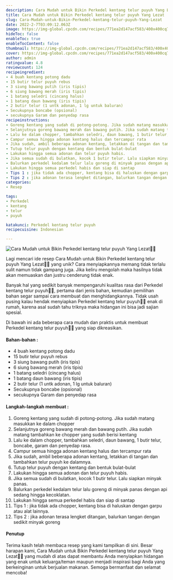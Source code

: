 ```yaml
---
description: Cara Mudah untuk Bikin Perkedel kentang telur puyuh Yang Lezat"
title: Cara Mudah untuk Bikin Perkedel kentang telur puyuh Yang Lezat
slug: Cara-Mudah-untuk-Bikin-Perkedel-kentang-telur-puyuh-Yang-Lezat
date: 2022-2-7T03:09:12.063Z
image: https://img-global.cpcdn.com/recipes/771ea2d147acf583/400x400cq70/photo.jpg
hideToc: false
enableToc: true
enableTocContent: false
thumbnail: https://img-global.cpcdn.com/recipes/771ea2d147acf583/400x400cq70/photo.jpg
cover: https://img-global.cpcdn.com/recipes/771ea2d147acf583/400x400cq70/photo.jpg
author: admin
ratingvalue: 4.8
reviewcount: 124
recipeingredient:
- 4 buah kentang potong dadu
- 15 butir telur puyuh rebus
- 3 siung bawang putih (iris tipis)
- 6 siung bawang merah (iris tipis)
- 1 batang seledri (cincang halus)
- 1 batang daun bawang (iris tipis)
- 2 butir telur (1 untk adonan, 1 lg untuk baluran)
- Secukupnya boncabe (opsional)
- secukupnya Garam dan penyedap rasa
recipeinstructions:
- Goreng kentang yang sudah di potong-potong. Jika sudah matang masukkan ke dalam chopper
- Selanjutnya goreng bawang merah dan bawang putih. Jika sudah matang tambahkan ke chopper yang sudah berisi kentang
- Lalu ke dalam chopper, tambahkan seledri, daun bawang, 1 butir telur, boncabe, garam dan penyedap rasa.
- Campur semua hingga adonan kentang halus dan tercampur rata
- Jika sudah, ambil beberapa adonan kentang, letakkan di tangan dan tambahkan telur puyuh ke dalamnya.
- Tutup telur puyuh dengan kentang dan bentuk bulat-bulat
- Lakukan hingga semua adonan dan telur puyuh habis.
- Jika semua sudah di bulatkan, kocok 1 butir telur. Lalu siapkan minyak panas.
- Balurkan perkedel kedalam telur lalu goreng di minyak panas dengan api sedang hingga kecoklatan.
- Lakukan hingga semua perkedel habis dan siap di santap
- Tips 1 : jika tidak ada chopper, kentang bisa di haluskan dengan garpu atau alat lainnya.
- Tips 2 : jika adonan terasa lengket ditangan, balurkan tangan dengan sedikit minyak goreng
categories:
- Resep

tags:
- Perkedel
- kentang
- telur
- puyuh

katakunci: Perkedel kentang telur puyuh
recipecuisine: Indonesian

---
```


![Cara Mudah untuk Bikin Perkedel kentang telur puyuh Yang Lezat👩‍🍳](https://img-global.cpcdn.com/recipes/771ea2d147acf583/400x400cq70/photo.jpg)

Lagi mencari ide resep Cara Mudah untuk Bikin Perkedel kentang telur puyuh Yang Lezat👩‍🍳 yang unik? Cara menyiapkannya memang tidak terlalu sulit namun tidak gampang juga. Jika keliru mengolah maka hasilnya tidak akan memuaskan dan justru cenderung tidak enak.

Banyak hal yang sedikit banyak mempengaruhi kualitas rasa dari Perkedel kentang telur puyuh👩‍🍳, pertama dari jenis bahan, kemudian pemilihan bahan segar sampai cara membuat dan menghidangkannya. Tidak usah pusing kalau hendak menyiapkan Perkedel kentang telur puyuh👩‍🍳 enak di rumah, karena asal sudah tahu triknya maka hidangan ini bisa jadi sajian spesial.

Di bawah ini ada beberapa cara mudah dan praktis untuk membuat Perkedel kentang telur puyuh👩‍🍳 yang siap dikreasikan.

<!--inarticleads1-->

#### Bahan-bahan :

- 4 buah kentang potong dadu
- 15 butir telur puyuh rebus
- 3 siung bawang putih (iris tipis)
- 6 siung bawang merah (iris tipis)
- 1 batang seledri (cincang halus)
- 1 batang daun bawang (iris tipis)
- 2 butir telur (1 untk adonan, 1 lg untuk baluran)
- Secukupnya boncabe (opsional)
- secukupnya Garam dan penyedap rasa

<!--inarticleads2-->

#### Langkah-langkah membuat :

1. Goreng kentang yang sudah di potong-potong. Jika sudah matang masukkan ke dalam chopper
1. Selanjutnya goreng bawang merah dan bawang putih. Jika sudah matang tambahkan ke chopper yang sudah berisi kentang
1. Lalu ke dalam chopper, tambahkan seledri, daun bawang, 1 butir telur, boncabe, garam dan penyedap rasa.
1. Campur semua hingga adonan kentang halus dan tercampur rata
1. Jika sudah, ambil beberapa adonan kentang, letakkan di tangan dan tambahkan telur puyuh ke dalamnya.
1. Tutup telur puyuh dengan kentang dan bentuk bulat-bulat
1. Lakukan hingga semua adonan dan telur puyuh habis.
1. Jika semua sudah di bulatkan, kocok 1 butir telur. Lalu siapkan minyak panas.
1. Balurkan perkedel kedalam telur lalu goreng di minyak panas dengan api sedang hingga kecoklatan.
1. Lakukan hingga semua perkedel habis dan siap di santap
1. Tips 1 : jika tidak ada chopper, kentang bisa di haluskan dengan garpu atau alat lainnya.
1. Tips 2 : jika adonan terasa lengket ditangan, balurkan tangan dengan sedikit minyak goreng

#### Penutup

Terima kasih telah membaca resep yang kami tampilkan di sini. Besar harapan kami, Cara Mudah untuk Bikin Perkedel kentang telur puyuh Yang Lezat👩‍🍳 yang mudah di atas dapat membantu Anda menyiapkan hidangan yang enak untuk keluarga/teman maupun menjadi inspirasi bagi Anda yang berkeinginan untuk berjualan makanan. Semoga bermanfaat dan selamat mencoba!